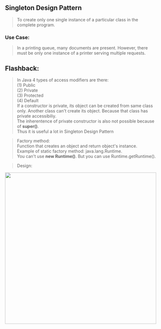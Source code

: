 ## Singleton Design Pattern
> To create only one single instance of a particular class in the complete program.
### Use Case:
> In a printing queue, many documents are present. However, there must be only one instance of a printer serving multiple requests. 

## Flashback:
>In Java 4 types of access modifiers are there:  
(1) Public  
(2) Private  
(3) Protected  
(4) Default  
If a constructor is private, its object can be created from same class only. Another class can't create its object. Because that class has private accessibiliy.  
The inherentence of private constructor is also not possible because of **super()**.   
Thus it is useful a lot in Singleton Design Pattern


>Factory method:  
Function that creates an object and return object's instance.  
Example of static factory method: java.lang.Runtime.   
You can't use **new Runtime()**. But you can use Runtime.getRuntime().

> Design:
<img src="https://github.com/pritul2/Design-Patterns-Implementation/blob/creational/singleton/Creational_Patterns/Singleton_Pattern/singleton_design.png" width="500"/>
